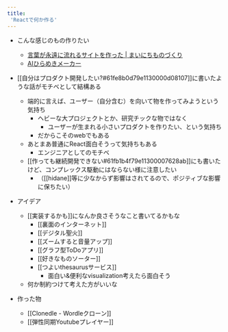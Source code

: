 ```yaml
---
title:
 'Reactで何か作る'
---
```


- こんな感じのもの作りたい
    - [言葉が永遠に流れるサイトを作った | まいにちものづくり](https://mononichi.com/blog/2020/04/wordcascade/)
    - [AIひらめきメーカー](https://hirameki.app/)


- [[自分はプロダクト開発したい?#61fe8b0d79e1130000d08107]]に書いたような話がモチベとして結構ある
    - 端的に言えば、ユーザー（自分含む）を向いて物を作ってみようという気持ち
        - ヘビーな大プロジェクトとか、研究チックな物ではなく
            - ユーザーが生まれる小さいプロダクトを作りたい、という気持ち
        - だからこそのwebでもある
    - あとまあ普通にReact面白そうって気持ちもある
        - エンジニアとしてのモチベ
    - [[作っても継続開発できない#61fb1b4f79e11300007628ab]]にも書いたけど、コンプレックス駆動にはならない様に注意したい
        - （[[hidane]]等に少なからず影響はされてるので、ポジティブな影響に保ちたい）

- アイデア
    - [[実装するかも]]になんか良さそうなこと書いてるかもな
        - [[裏面のインターネット]]
        - [[デジタル聖火]]
        - [[ズームすると音量アップ]]
        - [[グラフ型ToDoアプリ]]
        - [[好きなものソーター]]
        - [[つよいthesaurusサービス]]
            - 面白い&便利なvisualization考えたら面白そう
    - 何か制約つけて考えた方がいいな
- 作った物
    - [[Clonedle - Wordleクローン]]
    - [[弾性同期Youtubeプレイヤー]]
